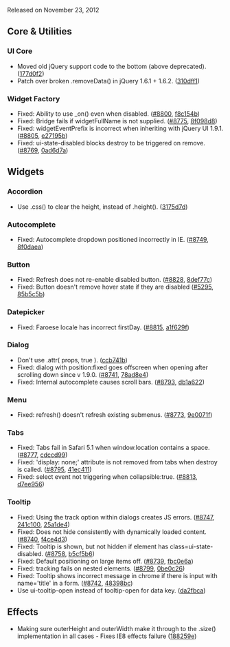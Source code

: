 <script>{
	"title": "jQuery UI 1.9.2 Changelog"
}</script>

Released on November 23, 2012

## Core &amp; Utilities

### UI Core

* Moved old jQuery support code to the bottom (above deprecated). ([177d0f2](https://github.com/jquery/jquery-ui/commit/177d0f2746c6aceb4323a1e11b1a4d0aeb46a6b7))
* Patch over broken .removeData() in jQuery 1.6.1 + 1.6.2. ([310dff1](https://github.com/jquery/jquery-ui/commit/310dff10eab98f6649eac6a5aed05b43c7238393))

### Widget Factory

* Fixed: Ability to use _on() even when disabled. ([#8800](https://bugs.jqueryui.com/ticket/8800), [f8c154b](https://github.com/jquery/jquery-ui/commit/f8c154b4d2900d0b801af7c6576401cc962057b8))
* Fixed: Bridge fails if widgetFullName is not supplied. ([#8775](https://bugs.jqueryui.com/ticket/8775), [8f098d8](https://github.com/jquery/jquery-ui/commit/8f098d88061adbdc2ec3c7e849dffc13fcf3f6ef))
* Fixed: widgetEventPrefix is incorrect when inheriting with jQuery UI 1.9.1. ([#8805](https://bugs.jqueryui.com/ticket/8805), [e27195b](https://github.com/jquery/jquery-ui/commit/e27195ba443fd18e9a791fc926f226e5fc29f321))
* Fixed: ui-state-disabled blocks destroy to be triggered on remove. ([#8769](https://bugs.jqueryui.com/ticket/8769), [0ad6d7a](https://github.com/jquery/jquery-ui/commit/0ad6d7a4a9f8a96b478c527f7afc8c33439e0426))

## Widgets

### Accordion

* Use .css() to clear the height, instead of .height(). ([3175d7d](https://github.com/jquery/jquery-ui/commit/3175d7d1c271298351a562b45ed9357d4c3c118e))

### Autocomplete

* Fixed: Autocomplete dropdown positioned incorrectly in IE. ([#8749](https://bugs.jqueryui.com/ticket/8749), [8f0daea](https://github.com/jquery/jquery-ui/commit/8f0daea9eb0b5e6feb31b1e69878919bce78cef1))

### Button

* Fixed: Refresh does not re-enable disabled button. ([#8828](https://bugs.jqueryui.com/ticket/8828), [8def77c](https://github.com/jquery/jquery-ui/commit/8def77cb5cfefb733874d15a2294f02fc5ae78ae))
* Fixed: Button doesn't remove hover state if they are disabled ([#5295](https://bugs.jqueryui.com/ticket/5295), [85b5c5b](https://github.com/jquery/jquery-ui/commit/85b5c5b5586af541291d52e5c52b9774e4ec2a22))

### Datepicker

* Fixed: Faroese locale has incorrect firstDay. ([#8815](https://bugs.jqueryui.com/ticket/8815), [a1f629f](https://github.com/jquery/jquery-ui/commit/a1f629f3e8ff838dcc17497cc86702040ca57ce1))

### Dialog

* Don't use .attr( props, true ). ([ccb741b](https://github.com/jquery/jquery-ui/commit/ccb741bd0ca4f2309f4cef7e6d05ff72ff37a342))
* Fixed: dialog with position:fixed goes offscreen when opening after scrolling down since v 1.9.0. ([#8741](https://bugs.jqueryui.com/ticket/8741), [78ad8e4](https://github.com/jquery/jquery-ui/commit/78ad8e4891a612ed4060553274f1686b2a16dd5c))
* Fixed: Internal autocomplete causes scroll bars. ([#8793](https://bugs.jqueryui.com/ticket/8793), [db1a622](https://github.com/jquery/jquery-ui/commit/db1a622900250eef3be2dff23d17a00dbc15a1d3))

### Menu

* Fixed: refresh() doesn't refresh existing submenus. ([#8773](https://bugs.jqueryui.com/ticket/8773), [9e0071f](https://github.com/jquery/jquery-ui/commit/9e0071fea411902f6daee04bd6e9f0ca83dc5296))

### Tabs

* Fixed: Tabs fail in Safari 5.1 when window.location contains a space. ([#8777](https://bugs.jqueryui.com/ticket/8777), [cdccd99](https://github.com/jquery/jquery-ui/commit/cdccd9956a7d524700cee2d8aa7101ac645eadc9))
* Fixed: 'display: none;' attribute is not removed from tabs when destroy is called. ([#8795](https://bugs.jqueryui.com/ticket/8795), [41ec411](https://github.com/jquery/jquery-ui/commit/41ec41126dba9c2dd50ba0936e74237519bd92df))
* Fixed: select event not triggering when collapsible:true. ([#8813](https://bugs.jqueryui.com/ticket/8813), [d7ee956](https://github.com/jquery/jquery-ui/commit/d7ee9569e18ac46ad3f0a23e790e48d3ee5a44c4))

### Tooltip

* Fixed: Using the track option within dialogs creates JS errors. ([#8747](https://bugs.jqueryui.com/ticket/8747), [241c100](https://github.com/jquery/jquery-ui/commit/241c10044d8dadf186a8c29113a954580a44dec8), [25a1de4](https://github.com/jquery/jquery-ui/commit/25a1de434377600898a325ec3001dfb654b94944))
* Fixed: Does not hide consistently with dynamically loaded content. ([#8740](https://bugs.jqueryui.com/ticket/8740), [f4ce4d3](https://github.com/jquery/jquery-ui/commit/f4ce4d309c6384ccda68065bbbee5a4404385503))
* Fixed: Tooltip is shown, but not hidden if element has class=ui-state-disabled. ([#8758](https://bugs.jqueryui.com/ticket/8758), [b5cf5b6](https://github.com/jquery/jquery-ui/commit/b5cf5b6ad88321eb17cd4a061430db9057eea96f))
* Fixed: Default positioning on large items off. ([#8739](https://bugs.jqueryui.com/ticket/8739), [fbc0e6a](https://github.com/jquery/jquery-ui/commit/fbc0e6afe6cb277f7e8b91817484cdcd002afc32))
* Fixed: tracking fails on nested elements. ([#8799](https://bugs.jqueryui.com/ticket/8799), [0be0c26](https://github.com/jquery/jquery-ui/commit/0be0c2603c8289027ce93a1daa38c8599c639b54))
* Fixed: Tooltip shows incorrect message in chrome if there is input with name='title' in a form. ([#8742](https://bugs.jqueryui.com/ticket/8742), [48398bc](https://github.com/jquery/jquery-ui/commit/48398bc58c05d82232a0198f968794443414f231))
* Use ui-tooltip-open instead of tooltip-open for data key. ([da2fbca](https://github.com/jquery/jquery-ui/commit/da2fbcaeee3ea265eecc49001bc6614bfab06e7d))

## Effects

* Making sure outerHeight and outerWidth make it through to the .size() implementation in all cases - Fixes IE8 effects failure ([188259e](https://github.com/jquery/jquery-ui/commit/188259eef6461604c86e38d06ed60595882a2437))
